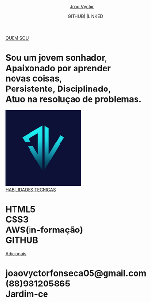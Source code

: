 <!DOCTYPE html>
<html lang="en">
<head>
    <meta charset="UTF-8">
    <meta http-equiv="X-UA-Compatible" content="IE=edge">
    <meta name="viewport" content="width=device-width, initial-scale=1.0">
    <title>Document</title>
    <link rel="stylesheet" href="style.css">
    <link rel="stylesheet" href="https://cdn.jsdelivr.net/npm/boxicons@latest/css/boxicons.min.css">
</head>
<body>
    <header>
        <nav>
            <a class="logo" href="">Joao Vyctor</a>
            <ul class="nav-list">
                <i class='bx bxl-github social__icon'></i>
                <a class href="https://github.com/joao747">GITHUB|</a><class="social__link"></a>
            </a>
            <a href="https://www.linkedin.com/in/joão-vyctor200/">|LINKED</a> <class="social__link"></a>
            <i class='bx bxl-linkedin-square social__icon'></i>
            </ul>
        </nav>
    </header>
    <div class="text">
        <a class="ol1" href="">QUEM SOU</a>
        <h1>Sou um jovem sonhador,<br>Apaixonado por aprender<br> novas coisas,
             <br>Persistente,
             Disciplinado,<br>
             Atuo na resoluçao de problemas.</h1>
            </div>
        <div class="foto"><img src="logojv.jpg" alt="" width="250px" height="250px"></div>
    <main>
        <div class="text1">
           <a class="ol" href="">HABILIDADES TECNICAS</a> 
           <h1>HTML5<br>
                CSS3<br>
                AWS(in-formação)<Br>
                GITHUB</h1>
            </div>
        </div>
    </main>
    <div class="tx">
        <a class="informs" href="">Adicionais</a>
            <h1>
                <i class='bx bx-envelope home__icon'></i>
                joaovyctorfonseca05@gmail.com<br>
                <i class='bx bx-phone home__icon'></i>
                (88)981205865<br>
                <i class='bx bx-map-pin home__icon'></i>Jardim-ce
            </h1>
        </div>
</body>
</html>
